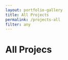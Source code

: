 ```yaml
---
layout: portfolio-gallery
title: All Projects
permalink: /projects-all
filter: any
---
```


# All Projecs